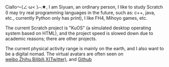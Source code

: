 Ciallo～(∠·ω&lt; )⌒★, I am Siyuan, an ordinary person, I like to study Scratch (I may try real programming languages ​​in the future, such as: c++, java, etc., currently Python only has print), I like FH4, Mihoyo games, etc.

The current Scratch project is "KuOS" (a simulated desktop operating system based on HTML), and the project speed is slowed down due to academic reasons; there are other projects.
    
The current physical activity range is mainly on the earth, and I also want to be a digital nomad. The virtual avatars are often seen on <a href="https://weibo.com/jsy2217">weibo</a>,<a href="https://www.zhihu.com/people/XSiYuan/pins/posts">Zhihu</a>,<a href="https://space.bilibili.com/192065615">Bilibili</a>,<a href="https://x.com/jcjandwhk">X(Twitter)</a>, and <a href="https://github.com/XmasSiYuan">Github</a>
  